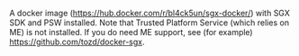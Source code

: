 A docker image (https://hub.docker.com/r/bl4ck5un/sgx-docker/) with SGX SDK and PSW installed. Note that Trusted Platform Service (which relies on ME) is not installed. If you do need ME support, see (for example) https://github.com/tozd/docker-sgx.
